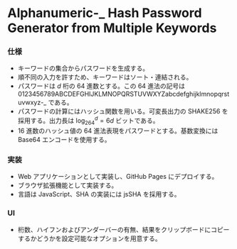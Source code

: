 # Alphanumeric-_ Hash Password Generator from Multiple Keywords
### **仕様**

- キーワードの集合からパスワードを生成する。
- 順不同の入力を許すため、キーワードはソート・連結される。
- パスワードは $d$ 桁の 64 進数とする。この 64 進法の記号は 0123456789ABCDEFGHIJKLMNOPQRSTUVWXYZabcdefghijklmnopqrstuvwxyz-_ である。
- パスワードの計算にはハッシュ関数を用いる。可変長出力の SHAKE256 を採用する。出力長は $\log_264^{d} = 6d$ ビットである。
- 16 進数のハッシュ値の 64 進法表現をパスワードとする。基数変換には Base64 エンコードを使用する。

### 実装

- Web アプリケーションとして実装し、GitHub Pages にデプロイする。
- ブラウザ拡張機能として実装する。
- 言語は JavaScript、SHA の実装には jsSHA を採用する。


### UI

- 桁数、ハイフンおよびアンダーバーの有無、結果をクリップボードにコピーするかどうかを設定可能なオプションを用意する。
